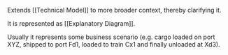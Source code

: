 Extends [[Technical Model]] to more broader context, thereby clarifying it.

It is represented as [[Explanatory Diagram]]. 

Usually it represents some business scenario (e.g. cargo loaded on port XYZ, shipped to port Fd1, loaded to train Cx1 and finally unloaded at Xd3).
